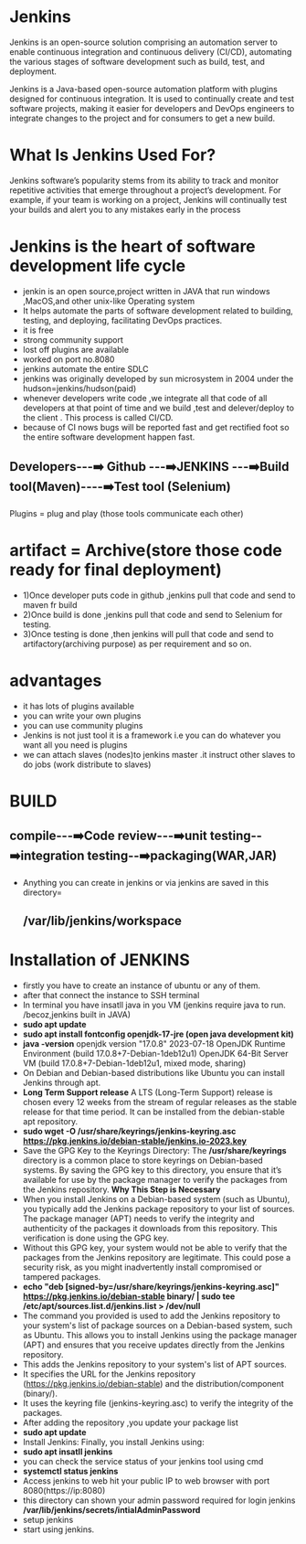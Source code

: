 # Jenkins
Jenkins is an open-source solution comprising an automation server to enable continuous integration and continuous delivery (CI/CD), automating the various stages of software development such as build, test, and deployment. 

Jenkins is a Java-based open-source automation platform with plugins designed for continuous integration. It is used to continually create and test software projects, making it easier for developers and DevOps engineers to integrate changes to the project and for consumers to get a new build. 
# What Is Jenkins Used For?
Jenkins software’s popularity stems from its ability to track and monitor repetitive activities that emerge throughout a project’s development. For example, if your team is working on a project, Jenkins will continually test your builds and alert you to any mistakes early in the process
#  Jenkins is the  heart of software development life cycle
- jenkin is an open source,project written in JAVA that run windows ,MacOS,and other unix-like Operating system
- It helps automate the parts of software development related to building, testing, and deploying, facilitating DevOps practices.
- it is free
- strong community support
- lost off plugins are available
- worked on port no.8080
- jenkins automate the entire  SDLC
- jenkins was originally developed by sun microsystem in 2004 under the hudson=jenkins/hudson(paid)
- whenever developers write code ,we integrate all that code of all developers at that point of time and we build ,test and delever/deploy to the client . This process is called CI/CD.
- because of CI nows bugs will be reported fast and get rectified foot so the entire software development happen fast.

<h2> Developers---➡️ Github ---➡️JENKINS ---➡️Build tool(Maven)----➡️Test tool (Selenium)
</h2
     
  # Plugins = plug and play (those tools communicate each other)
  # artifact = Archive(store those code ready for final deployment)
  - 1)Once developer puts code in github ,jenkins pull that code and send to maven fr build
  - 2)Once build is done ,jenkins pull that code and send to Selenium for testing.
  - 3)Once testing is done ,then jenkins will pull that code and send to artifactory(archiving purpose) as per requirement and so on.
  
  # advantages
  - it has lots of plugins available
  - you can write your own plugins
  - you can use community plugins
  - Jenkins is not just tool it is a framework i.e you can do whatever you want all you need is plugins
  - we can attach slaves (nodes)to jenkins master .it instruct other slaves to do jobs (work distribute to slaves)

  # BUILD
  compile---➡️Code review---➡️unit testing--➡️integration testing--➡️packaging(WAR,JAR)
  -
  - Anything you can create in jenkins or via jenkins are saved in this directory= <h2> /var/lib/jenkins/workspace </h2>

# Installation of JENKINS
- firstly you have to create an instance of ubuntu or any of them.
- after that connect the instance to SSH terminal
- In terminal you have insatll java in you VM (jenkins require java to run. /becoz,jenkins built in JAVA)
- **sudo apt update**
- **sudo apt install fontconfig openjdk-17-jre (open java development kit)**
- **java -version**
openjdk version "17.0.8" 2023-07-18
OpenJDK Runtime Environment (build 17.0.8+7-Debian-1deb12u1)
OpenJDK 64-Bit Server VM (build 17.0.8+7-Debian-1deb12u1, mixed mode, sharing)
- On Debian and Debian-based distributions like Ubuntu you can install Jenkins through apt.
- **Long Term Support release**
A LTS (Long-Term Support) release is chosen every 12 weeks from the stream of regular releases as the stable release for that time period. It can be installed from the debian-stable apt repository.
- **sudo wget -O /usr/share/keyrings/jenkins-keyring.asc \
  https://pkg.jenkins.io/debian-stable/jenkins.io-2023.key**
- Save the GPG Key to the Keyrings Directory: The **/usr/share/keyrings** directory is a common place to store keyrings on Debian-based systems. By saving the GPG key to this directory, you ensure that it’s available for use by the package manager to verify the packages from the Jenkins repository.
**Why This Step is Necessary**
- When you install Jenkins on a Debian-based system (such as Ubuntu), you typically add the Jenkins package repository to your list of sources. The package manager (APT) needs to verify the integrity and authenticity of the packages it downloads from this repository. This verification is done using the GPG key.
- Without this GPG key, your system would not be able to verify that the packages from the Jenkins repository are legitimate. This could pose a security risk, as you might inadvertently install compromised or tampered packages.
- **echo "deb [signed-by=/usr/share/keyrings/jenkins-keyring.asc]" \
  https://pkg.jenkins.io/debian-stable binary/ | sudo tee \
  /etc/apt/sources.list.d/jenkins.list > /dev/null**
- The command you provided is used to add the Jenkins repository to your system's list of package sources on a Debian-based system, such as Ubuntu. This allows you to install Jenkins using the package manager (APT) and ensures that you receive updates directly from the Jenkins repository.
- This adds the Jenkins repository to your system's list of APT sources.
- It specifies the URL for the Jenkins repository (https://pkg.jenkins.io/debian-stable) and the distribution/component (binary/).
- It uses the keyring file (jenkins-keyring.asc) to verify the integrity of the packages.
- After adding the repository ,you update your package list
- **sudo apt update**
- Install Jenkins:
Finally, you install Jenkins using:
- **sudo apt insatll jenkins**
- you can check the service status of your jenkins tool using cmd
- **systemctl status jenkins**
- Access jenkins to web hit your public IP to web browser with port 8080(https://ip:8080)
- this directory can shown your admin password required for login jenkins  **/var/lib/jenkins/secrets/intialAdminPassword**
- setup jenkins
- start using jenkins.

